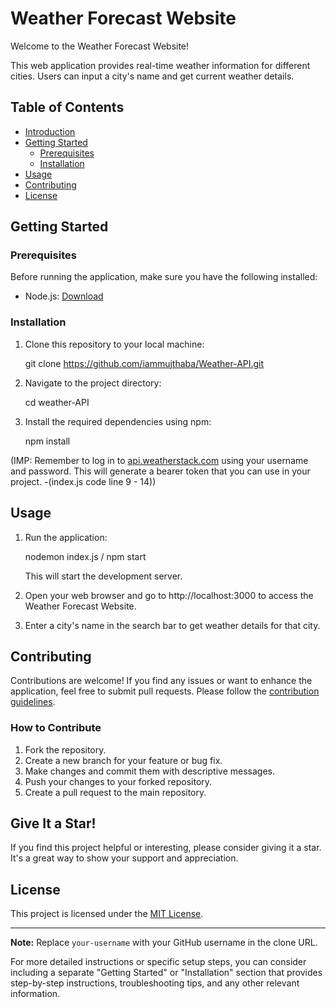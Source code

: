 # Weather Forecast Website

Welcome to the Weather Forecast Website! 

This web application provides real-time weather information for different cities. 
Users can input a city's name and get current weather details.

## Table of Contents
- [Introduction](#weather-forecast-website)
- [Getting Started](#getting-started)
  - [Prerequisites](#prerequisites)
  - [Installation](#installation)
- [Usage](#usage)
- [Contributing](#contributing)
- [License](#license)

## Getting Started

### Prerequisites
Before running the application, make sure you have the following installed:

- Node.js: [Download](https://nodejs.org/)

### Installation
1. Clone this repository to your local machine:

    git clone https://github.com/iammujthaba/Weather-API.git

2. Navigate to the project directory:

    cd weather-API

3. Install the required dependencies using npm:

    npm install

(IMP: Remember to log in to [api.weatherstack.com](https://weatherstack.com/documentation) using your username and password. This will generate a bearer token that you can use in your project. -(index.js code line 9 - 14))

## Usage
1. Run the application:

    nodemon index.js / npm start

    This will start the development server.

2. Open your web browser and go to http://localhost:3000 to access the Weather Forecast Website.

3. Enter a city's name in the search bar to get weather details for that city.

## Contributing
Contributions are welcome! 
If you find any issues or want to enhance the application, feel free to submit pull requests. 
Please follow the [contribution guidelines](CONTRIBUTING.md).

### How to Contribute
1. Fork the repository.
2. Create a new branch for your feature or bug fix.
3. Make changes and commit them with descriptive messages.
4. Push your changes to your forked repository.
5. Create a pull request to the main repository.

## Give It a Star!
If you find this project helpful or interesting, please consider giving it a star. It's a great way to show your support and appreciation.

## License
This project is licensed under the [MIT License](LICENSE).

---

**Note:** Replace `your-username` with your GitHub username in the clone URL.

For more detailed instructions or specific setup steps, you can consider including a separate "Getting Started" or "Installation" section that provides step-by-step instructions, troubleshooting tips, and any other relevant information.
